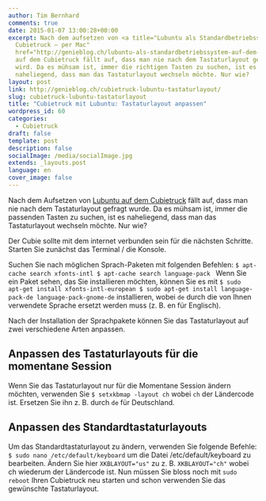 ```yaml
---
author: Tim Bernhard
comments: true
date: 2015-01-07 13:00:28+00:00
excerpt: Nach dem aufsetzen von <a title="Lubuntu als Standardbetriebssystem auf dem
  Cubietruck – per Mac"
  href="http://genieblog.ch/lubuntu-als-standardbetriebssystem-auf-dem-cubietruck-per-mac/">Lubuntu</a>
  auf dem Cubietruck fällt auf, dass man nie nach dem Tastaturlayout gefragt
  wird. Da es mühsam ist, immer die richtigen Tasten zu suchen, ist es
  naheliegend, dass man das Tastaturlayout wechseln möchte. Nur wie?
layout: post
link: http://genieblog.ch/cubietruck-lubuntu-tastaturlayout/
slug: cubietruck-lubuntu-tastaturlayout
title: "Cubietruck mit Lubuntu: Tastaturlayout anpassen"
wordpress_id: 60
categories:
  - Cubietruck
draft: false
template: post
description: false
socialImage: /media/socialImage.jpg
extends: _layouts.post
language: en
cover_image: false
---
```


Nach dem Aufsetzen von [Lubuntu auf dem Cubietruck](http://genieblog.ch/lubuntu-als-standardbetriebssystem-auf-dem-cubietruck-per-mac/) fällt auf, dass man nie nach dem Tastaturlayout gefragt wurde. Da es mühsam ist, immer die passenden Tasten zu suchen, ist es naheliegend, dass man das Tastaturlayout wechseln möchte. Nur wie?

Der Cubie sollte mit dem internet verbunden sein für die nächsten Schritte. 
Starten Sie zunächst das Terminal / die Konsole.

Suchen Sie nach möglichen Sprach-Paketen mit folgenden Befehlen:
`$ apt-cache search xfonts-intl
$ apt-cache search language-pack
`
Wenn Sie ein Paket sehen, das Sie installieren möchten, können Sie es mit `$ sudo apt-get install xfonts-intl-european
$ sudo apt-get install language-pack-de language-pack-gnome-de` installieren, wobei `de` durch die von Ihnen verwendete Sprache ersetzt werden muss (z. B. en für Englisch). 

Nach der Installation der Sprachpakete können Sie das Tastaturlayout auf zwei verschiedene Arten anpassen.


## Anpassen des Tastaturlayouts für die momentane Session


Wenn Sie das Tastaturlayout nur für die Momentane Session ändern möchten, verwenden Sie `$ setxkbmap -layout ch` wobei `ch` der Ländercode ist. Ersetzen Sie ihn z. B. durch `de` für Deutschland.


## Anpassen des Standardtastaturlayouts


Um das Standardtastaturlayout zu ändern, verwenden Sie folgende Befehle:
`$ sudo nano /etc/default/keyboard`
um die Datei /etc/default/keyboard zu bearbeiten. Ändern Sie hier `XKBLAYOUT="us"` zu z. B. `XKBLAYOUT="ch"` wobei ch wiederum der Ländercode ist.
Nun müssen Sie bloss noch mit `sudo reboot` Ihren Cubietruck neu starten und schon verwenden Sie das gewünschte Tastaturlayout.
